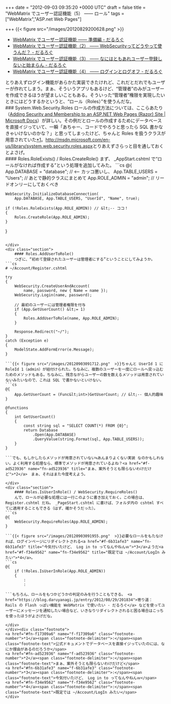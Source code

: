 
+++
date = "2012-09-03 09:35:20 +0000 UTC"
draft = false
title = "WebMatrix でユーザー認証機能（5） ―― ロール"
tags = ["WebMatrix","ASP.net Web Pages"]

+++
{{< figure src="/images/20120829200628.png"  >}}<br/>


<ul>
<li><a href="https://blog.daruyanagi.jp/entry/2012/08/24/095023">WebMatrix でユーザー認証機能 ―― 準備編 - だるろぐ</a></li>
<li><a href="https://blog.daruyanagi.jp/entry/2012/08/24/105121">WebMatrix でユーザー認証機能（2） ―― WebSecurityってどうやって使うんだ？ - だるろぐ</a></li>
<li><a href="https://blog.daruyanagi.jp/entry/2012/08/25/003421">WebMatrix でユーザー認証機能（3） ―― なにはともあれユーザー登録しないと始まらん - だるろぐ</a></li>
<li><a href="https://blog.daruyanagi.jp/entry/2012/08/28/191129">WebMatrix でユーザー認証機能（4） ―― ログインとログオフ - だるろぐ</a></li>
</ul>とりあえずログイン機能があらかた実装できたけれど、これだとだれでもユーザーが作れてしまう。まぁ、そういうアプリもあるけど、“管理者”のみがユーザーを作成できるほうが望ましいこともある。そういった“管理者”権限を実現したいときにはどうするかというと、“ロール（Roles）”を使うんだな。

<div class="section">
    ### System.Web.Security.Roles
    ロールの作成方法については、ここらあたり（<a href="http://www.asp.net/web-pages/tutorials/security/16-adding-security-and-membership">Adding Security and Membership to an ASP.NET Web Pages (Razor) Site | Microsoft Docs</a>）が詳しい。その例だとロールの作成するためにデータベースを直接イジっていて、一瞬「あちゃー、コードでやろうと思ったら SQL 書かなきゃいけないのかな？」と思ってしまったけど、ちゃんと Roles を扱うクラスが用意されていた<a href="#f-f17309a6" name="fn-f17309a6" title="公式ドキュメントでデータベースを直接イジっていたのには、なにか理由があるのだろうか">*1</a>。<a href="http://msdn.microsoft.com/en-us/library/system.web.security.roles.aspx">http://msdn.microsoft.com/en-us/library/system.web.security.roles.aspx</a>とりあえずさらっと目を通しておくとよさげ。

<div class="section">
    #### Roles.RoleExists() / Roles.CreateRole()
    まず、 _AppStart.cshtml で“ロールがなければ作成する”という処理を追加してみた。
```cs
@{
    App.DATABASE = "database"; // &lt;-- カッコ悪いし、
    App.TABLE_USERS = "Users"; //     あとで静的クラスにまとめて
    App.ROLE_ADMIN = "admin";  //     リードオンリーにしておくべき
    
    WebSecurity.InitializeDatabaseConnection(
        App.DATABASE, App.TABLE_USERS, "UserId", "Name", true);

    if (!Roles.RoleExists(App.ROLE_ADMIN)) // &lt;-- ココ！
    {
        Roles.CreateRole(App.ROLE_ADMIN);
    }
}

```{{< figure src="/images/20120903091135.png"  >}}できたっぽい。拍子抜けしたぞなもし。

</div>
<div class="section">
    #### Roles.AddUserToRole()
    つぎに、“初めて登録されたユーザーは管理者にする”ということにしてみようか。
```cs
# ~/Account/Register.cshtml

try
{
    WebSecurity.CreateUserAndAccount(
        name, password, new { Name = name });
    WebSecurity.Login(name, password);

    // 最初のユーザーには管理者権限を付与
    if (App.GetUserCount() &lt;= 1)
    {
        Roles.AddUserToRole(name, App.ROLE_ADMIN);
    }

    Response.Redirect("~/");
}
catch (Exception e)
{
    ModelState.AddFormError(e.Message);
}

```{{< figure src="/images/20120903091712.png"  >}}ちゃんと UserId 1 に RoleId 1（admin）が紐付けられた。ちなみに、複数のユーザーを一度にロールへ突っ込むためのメソッドもある。ちなみに、残念ながらユーザーの数を数えるメソッドは用意されていないみたいなので、これは SQL で書かないといけない。
```cs
@{
    App.GetUserCount = (Func&lt;int>)GetUserCount; // &lt;-- 個人的趣味
}

@functions
{
    int GetUserCount()
    {
        const string sql = "SELECT COUNT(*) FROM {0}";
        return Database
            .Open(App.DATABASE)
            .QueryValue(string.Format(sql, App.TABLE_USERS));
    }
}

```でも、もしかしたらメソッドが用意されていない≒あんまりよくない実装 なのかもしれない。よく利用する処理なら、標準でメソッドが用意されているよね？<a href="#f-ad523936" name="fn-ad523936" title="まぁ、案外そうとも限らないわけだけど">*2</a>　まぁ、それはまた今度考えよう。

</div>
<div class="section">
    #### Roles.IsUserInRole() / WebSecurity.RequireRoles()
    んで、ロールが必要な処理には一行このように書き加えておく。この場合は、 Register.cshtml だね。 _PageStart.cshtml に書けば、フォルダ内の cshtml すべてに適用することもできる（はず、確かそうだった）。
```cs
@{
    WebSecurity.RequireRoles(App.ROLE_ADMIN);
}

```{{< figure src="/images/20120903091955.png"  >}}必要なロールをもたなければ、ログインページにリダイレクトされる<a href="#f-6b31afe3" name="fn-6b31afe3" title="今気付いたけど、 Log in to ってなんやねんｗ">*3</a>ようだ<a href="#f-f34e9562" name="fn-f34e9562" title="既定では ~/Account/LogIn みたい">*4</a>。
```cs
@{
    if (!Roles.IsUserInRole(App.ROLE_ADMIN))
    {
        :
        :

```もちろん、ロールをもつかどうかの判定のみを行うこともできる。 <a href="https://blog.daruyanagi.jp/entry/2012/08/29/201834">寄り道： Rails の Flash っぽい機能を WebMatrix で使いたい - だるろぐ</a> などを使ってユーザーにメッセージを通知したい場合など、いきなりリダイレクトされると困る場合はこっちを使ったほうがよさげだな。

</div>
</div><div class="footnote">
<a href="#fn-f17309a6" name="f-f17309a6" class="footnote-number">*1</a><span class="footnote-delimiter">:</span><span class="footnote-text">公式ドキュメントでデータベースを直接イジっていたのには、なにか理由があるのだろうか</span>
<a href="#fn-ad523936" name="f-ad523936" class="footnote-number">*2</a><span class="footnote-delimiter">:</span><span class="footnote-text">まぁ、案外そうとも限らないわけだけど</span>
<a href="#fn-6b31afe3" name="f-6b31afe3" class="footnote-number">*3</a><span class="footnote-delimiter">:</span><span class="footnote-text">今気付いたけど、 Log in to ってなんやねんｗ</span>
<a href="#fn-f34e9562" name="f-f34e9562" class="footnote-number">*4</a><span class="footnote-delimiter">:</span><span class="footnote-text">既定では ~/Account/LogIn みたい</span>
</div>

